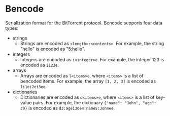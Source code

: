 # Bencode

Serialization format for the BitTorrent protocol. Bencode supports four data types:

- strings
  - Strings are encoded as `<length>:<contents>`. For example, the string "hello" is encoded as "5:hello".
- integers
  - Integers are encoded as `i<integer>e`. For example, the integer 123 is encoded as `i123e`.
- arrays
  - Arrays are encoded as `l<items>e`, where `<items>` is a list of bencoded items. For example, the array `[1, 2, 3]` is encoded as `li1ei2ei3ee`.
- dictionaries
  - Dictionaries are encoded as `d<items>e`, where `<items>` is a list of key-value pairs. For example, the dictionary `{"name": "John", "age": 30}` is encoded as `d3:agei30e4:name5:Johnee`.
